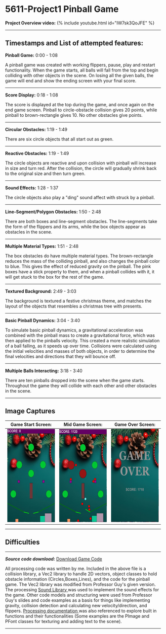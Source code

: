 # 5611-Project1 Pinball Game

**Project Overview video:**
{% include youtube.html id="IW7sk3QoJFE" %}

---

**Timestamps and List of attempted features:**
----
**Pinball Game:** 0:00 - 1:08

A pinball game was created with working flippers, pause, play and restart functionality. When the game starts, all balls will fall from the top and begin colliding with other objects in the scene. On losing all the given balls, the game will end and show the ending screen with your final score. 

---
**Score Display:** 0:18 - 1:08

The score is displayed at the top during the game, and once again on the end game screen. Pinball to circle-obstacle collision gives 20 points, while pinball to brown-rectangle gives 10. No other obstacles give points.

---
**Circular Obstacles:** 1:19 - 1:49

There are six circle objects that all start out as green.

---
**Reactive Obstacles:** 1:19 - 1:49

The circle objects are reactive and upon collision with pinball will increase in size and turn red. After the collision, the circle will gradually shrink back to the original size and then turn green.

---
**Sound Effects:** 1:28 - 1:37

The circle objects also play a "ding" sound affect with struck by a pinball.

---
**Line-Segment/Polygon Obstacles:** 1:50 - 2:48

There are both boxes and line-segment obstacles. The line-segments take the form of the flippers and its arms, while the box objects appear as obstacles in the scene. 

---
**Multiple Material Types:** 1:51 - 2:48

The box obstacles do have multiple material types. The brown-rectangle reduces the mass of the colliding pinball, and also changes the pinball color to blue. This gives the effect of reduced gravity on the pinball. The pink boxes have a stick property to them, and when a pinball collides with it, it will get stuck to the box for the rest of the game.

---
**Textured Background:** 2:49 - 3:03

The background is textured a festive christmas theme, and matches the layout of the objects that resembles a christmas tree with presents.

---
**Basic Pinball Dynamics:** 3:04 - 3:40

To simulate basic pinball dynamics, a gravitational acceleration was combined with the pinball mass to create a gravitational force, which was then applied to the pinballs velocity. This created a more realistic simulation of a ball falling, as it speeds up over time. Collisions were calculated using the initial velocities and masses of both objects, in order to determine the final velocities and directions that they will bounce off.

---
**Multiple Balls Interacting:** 3:18 - 3:40

There are ten pinballs dropped into the scene when the game starts. Throughout the game they will collide with each other and other obstacles in the scene.

---

Image Captures
---

|Game Start Screen:          | Mid Game Screen:          |Game Over Screen:    | 
|-------------------------|-------------------------|-------------------------------------|
|<img src="./docs/assets/gamestart.JPG" width="200" height="300"> | <img src="./docs/assets/midgame.JPG" width="200" height="300"> |  <img src="./docs/assets/gameover.JPG" width="200" height="300">  |          

---

Difficulties
---

---
***Source code download:*** <a href= "CSCI5611_Project_1.pde" download>Download Game Code</a>

All processing code was written by me. Included in the above file is a collision library, a Vec2 library to handle 2D vectors, object classes to hold obstacle information (Circles,Boxes,Lines), and the code for the pinball game. The Vec2 library was modified from Professor Guy's given version. The processing <a href="https://processing.org/reference/libraries/sound/index.html"> Sound Library </a> was used to implement the sound effects for the game. Other code models and structuring were used from Professor Guy's slides and code examples as a basis for things like implementing gravity, collision detection and calculating new velocity/direction, and flippers. <a href="https://processing.org/reference/"> Processing documentation </a> was also referenced to explore built in functions and their functionalities (Some examples are the PImage and PFont classes for texturing and adding text to the scene). 


---
